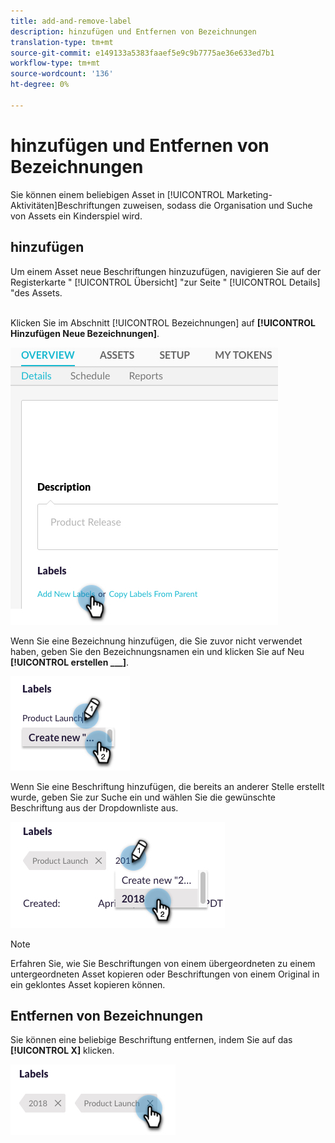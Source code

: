 ```yaml
---
title: add-and-remove-label
description: hinzufügen und Entfernen von Bezeichnungen
translation-type: tm+mt
source-git-commit: e149133a5383faaef5e9c9b7775ae36e633ed7b1
workflow-type: tm+mt
source-wordcount: '136'
ht-degree: 0%

---
```



# hinzufügen und Entfernen von Bezeichnungen

Sie können einem beliebigen Asset in [!UICONTROL Marketing-Aktivitäten]Beschriftungen zuweisen, sodass die Organisation und Suche von Assets ein Kinderspiel wird.

## hinzufügen

Um einem Asset neue Beschriftungen hinzuzufügen, navigieren Sie auf der Registerkarte &quot; [!UICONTROL Übersicht] &quot;zur Seite &quot; [!UICONTROL Details] &quot;des Assets.
<br> 

Klicken Sie im Abschnitt [!UICONTROL Bezeichnungen] auf **[!UICONTROL Hinzufügen Neue Bezeichnungen]**.

![Bild eins](/help/sky/assets/labels/add-and-remove-labels/add-and-remove-labels-1.jpg)

Wenn Sie eine Bezeichnung hinzufügen, die Sie zuvor nicht verwendet haben, geben Sie den Bezeichnungsnamen ein und klicken Sie auf Neu **[!UICONTROL erstellen ___]**.

![Bild zwei](/help/sky/assets/labels/add-and-remove-labels/add-and-remove-labels-2.jpg)

Wenn Sie eine Beschriftung hinzufügen, die bereits an anderer Stelle erstellt wurde, geben Sie zur Suche ein und wählen Sie die gewünschte Beschriftung aus der Dropdownliste aus.

![Bild drei](/help/sky/assets/labels/add-and-remove-labels/add-and-remove-labels-3.jpg)

>[!NOTE]
>
>Erfahren Sie, wie Sie Beschriftungen von einem übergeordneten zu einem untergeordneten Asset kopieren oder Beschriftungen von einem Original in ein geklontes Asset kopieren können.

## Entfernen von Bezeichnungen

Sie können eine beliebige Beschriftung entfernen, indem Sie auf das **[!UICONTROL X]** klicken.

![Bild vier](/help/sky/assets/labels/add-and-remove-labels/add-and-remove-labels-4.jpg)